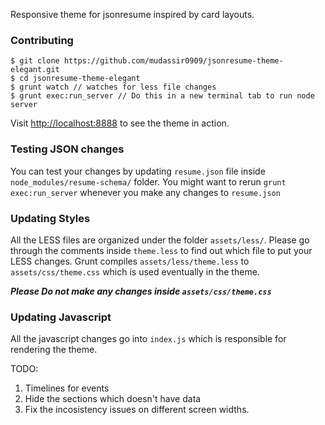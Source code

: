 Responsive theme for jsonresume inspired by card layouts.

### Contributing
```
$ git clone https://github.com/mudassir0909/jsonresume-theme-elegant.git
$ cd jsonresume-theme-elegant
$ grunt watch // watches for less file changes
$ grunt exec:run_server // Do this in a new terminal tab to run node server
```

Visit [http://localhost:8888](http://localhost:8888) to see the theme in action.

### Testing JSON changes
You can test your changes by updating `resume.json` file inside `node_modules/resume-schema/` folder. You might want to rerun `grunt exec:run_server` whenever you make any changes to `resume.json`

### Updating Styles
All the LESS files are organized under the folder `assets/less/`. Please go through the comments inside `theme.less` to find out which file to put your LESS changes. Grunt compiles `assets/less/theme.less` to `assets/css/theme.css` which is used eventually in the theme. 

**_Please Do not make any changes inside `assets/css/theme.css`_**

### Updating Javascript
All the javascript changes go into `index.js` which is responsible for rendering the theme.

TODO:

1. Timelines for events
2. Hide the sections which doesn't have data
3. Fix the incosistency issues on different screen widths.
